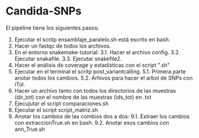 # Candida-SNPs
El pipeline tiene los siguientes pasos:
  1. Ejecutar el scritp ensamblaje_paralelo.sh está escrito en bash.
  2. Hacer un fastqc de todos los archivos.
  3. En el entorno snakemake-tutorial:
      3.1. Hacer el archivo config.
      3.2. Ejecutar snakafile.
      3.3. Ejecutar snakefile2.
  4. Hacer el análisis de coverage y estadísticas con el script ".sh"
  5. Ejecutar en el terminal el scritp post_variantcalling.
      5.1. Primera parte anotar todos los cambios.
      5.2. Arhivos para hacer el arbol de SNPs con iTol.
  6. Hacer un archivo tanto con todos los directorios de las muestras (dir_tot) con el nombre de las muestras (ids_tot) en .txt
  7. Ejecujutar el script comparaciones.sh
  8. Ejecutar el script script_matriz.sh
  9. Anotar los cambios de las combios dos a dos:
      9.1. Extraer los cambios con extraccionTrue.sh en bash.
      9.2. Anotar esos cambios con ann_True.sh
